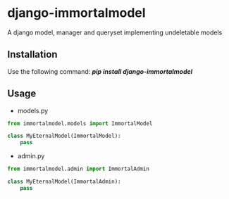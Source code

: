 django-immortalmodel
=======================

A django model, manager and queryset implementing undeletable models

## Installation

Use the following command: <b><i>pip install django-immortalmodel</i></b>


## Usage

- models.py

```py
from immortalmodel.models import ImmortalModel

class MyEternalModel(ImmortalModel):
    pass

```

- admin.py

```py
from immortalmodel.admin import ImmortalAdmin

class MyEternalModel(ImmortalAdmin):
    pass

```